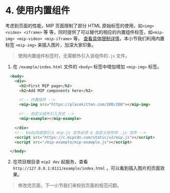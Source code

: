 # 4. 使用内置组件

考虑到页面的性能，MIP 页面限制了部分 HTML 原始标签的使用，如`<img> <video> <iframe>` 等 等，同时提供了可以替代的相应的内置组件标签，如`<mip-img> <mip-video> <mip-iframe>` 等， [查看具体限制详情](../../guide/mip-standard/mip-html-spec.md)，本小节我们利用内置标签 `<mip-img>` 来插入图片，加深大家印象。

  > 使用内置组件标签时，无需额外引入该组件的`.js` 文件。


1. 在 `/example/index.html` 文件的 `<body>` 标签中增加增加 `<mip-img>` 标签。

```html
  <body>
    <div>
      <h2>First MIP page</h2>
      <h2>Add MIP components here</h2>

      <!-- 内置组件 -->
      <mip-img src="https://placekitten.com/200/200"></mip-img>

      <!-- 自定义组件引入方式 -->
      <mip-example></mip-example>

    </div>
    <!-- body的底部引入 mip.js 文件必须 & 自定义组件的 .js 文件 -->
    <script src="https://c.mipcdn.com/static/v2/mip.js"></script>
    <script src="/mip-example/mip-example.js"></script>

  </body>
```

2. 在项目根目录 `mip2 dev` 起服务，查看 `http://127.0.0.1:8111/example/index.html` ，可以看到插入图片的页面效果。



> 修改完页面，下一小节我们来校验页面的规范问题。

